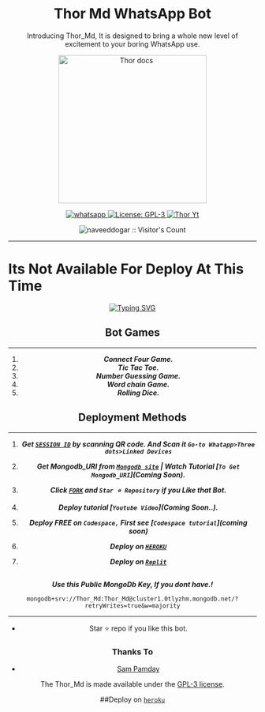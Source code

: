  <h1 align="center"> Thor Md WhatsApp Bot</h1> 
<p align="center"> Introducing Thor_Md, It is designed to bring a whole new level of excitement to your boring WhatsApp use. </p>

<p align="center">
  <a href="https://youtube.com/@saadibrahim_900">
    <img alt="Thor docs" height="300" src="https://telegra.ph/file/4e406c1a71d16c9be980a.jpg">
  </a>
</p>
  
   
<p align="center">
  <a href="https://wa.me/+923096566451?text=Hi+Bro--+I+Need+Help.+I+messaged+you+from+Thor-Md+Repo" target="_blank">
    <img alt="whatsapp" src="https://img.shields.io/badge/ Whatsapp -25D366?style=for-the-badge&logo=whatsapp&logoColor=white" />
  </a>
  <a aria-label="Thor_Md is free to use" href="https://github.com/naveeddogar/Thor-MD/blob/main/LICENCE" target="_blank">
    <img alt="License: GPL-3" src="https://badges.frapsoft.com/os/gpl/gpl.png?v=103)](https://opensource.org/licenses/GPL-3.0/" target="_blank" />
  </a>
  <a aria-label="Thor_Md is free to use" href="https://youtube.com/@saadibrahim_900" target="_blank">
    <img alt="Thor Yt" src="https://img.shields.io/youtube/channel/subscribers/" target="_blank" />
  </a>

</p>
<p align="center"><img src="https://profile-counter.glitch.me/{naveeddogar}/count.svg" alt="naveeddogar :: Visitor's Count" /></p>

---




# Its Not Available For Deploy At This Time 

 
      
<p align="center">
<div align="center"> 
<a href="https://git.io/typing-svg"><img
 src="https://readme-typing-svg.demolab.com?font=Impact+Dirt&size=65&pause=1000&color=15ff63&background=FF20A500&center=true&vCenter=true&width=1000&height=150&lines=THIS+IS+THOR-MD;MULTI DEVICE+WHATSAPP+BOT;MADE BY SAAD+IBRAHIM ; CREATE+BY NAVEED+DOGAR"
 alt="Typing SVG" /></a>     
</p>



## Bot Games
---
1. ***Connect Four Game.***
2.  ***Tic Tac Toe.***
3.  ***Number Guessing Game.***
4.  ***Word chain Game.***
5.  ***Rolling Dice.***
##







  
 
## Deployment Methods
---
1.  ***Get [`SESSION ID`](https://replit.com/@naveeddogar/Thor-MD) by scanning QR code. And Scan it `Go-to Whatapp>Three dots>Linked Devices`***
2.  ***Get Mongodb_URI from [`Mongodb site`](https://www.mongodb.com/) | Watch Tutorial [`To Get Mongodb_URI`](Coming Soon).***
3.  ***Click [`FORK`](https://github.com/naveeddogar/Thor-MD/fork) and `Star ⭐ Repository` if you Like that Bot.***
4.  ***Deploy tutorial [`Youtube Video`](Coming Soon..).***


5.  ***Deploy FREE on `Codespace,` First see [`Codespace tutorial`](coming soon)***
6.  ***Deploy on [`HEROKU`](https://dashboard.heroku.com/new?template=https://github.com/naveeddogar/Thor-MD)***
7.  ***Deploy on [`Replit`](https://replit.com/github.com/naveeddogar/Thor-MD)***

##


***Use this Public MongoDb Key, If you dont have.!***
```
mongodb+srv://Thor_Md:Thor_Md@cluster1.0tlyzhm.mongodb.net/?retryWrites=true&w=majority
```
---

- Star ⭐ repo if you like this bot.



### Thanks To
- [Sam Pamday](https://github.com/Sampandey001) 


The Thor_Md is made available under the [GPL-3 license](https://github.com/naveeddogar/Thor-MD/blob/main/LICENCE).

##Deploy on [`heroku`]( https://dashboard.heroku.com/new?template=https://github.com/fo/Thor-MD)
